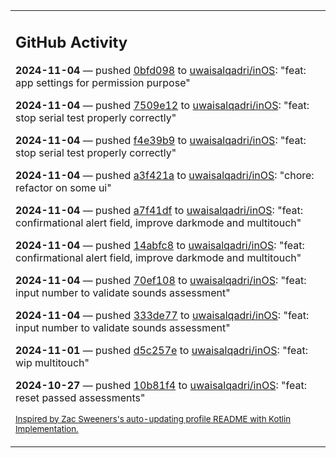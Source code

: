 <table><tr><td valign="top" width="100%">    

## GitHub Activity

**2024-11-04** — pushed [0bfd098](https://github.com/uwaisalqadri/inOS/commits/0bfd09858f493609972e45c01631f6077b3fe2af) to [uwaisalqadri/inOS](https://github.com/uwaisalqadri/inOS): "feat: app settings for permission purpose"

**2024-11-04** — pushed [7509e12](https://github.com/uwaisalqadri/inOS/commits/7509e1247e22fb79867ab540a2669f12ed14dd2f) to [uwaisalqadri/inOS](https://github.com/uwaisalqadri/inOS): "feat: stop serial test properly correctly"

**2024-11-04** — pushed [f4e39b9](https://github.com/uwaisalqadri/inOS/commits/f4e39b9bf2db379af28e39b9b1567f2258c3b296) to [uwaisalqadri/inOS](https://github.com/uwaisalqadri/inOS): "feat: stop serial test properly correctly"

**2024-11-04** — pushed [a3f421a](https://github.com/uwaisalqadri/inOS/commits/a3f421a59a6c2eeb4425a24c23d102b162482e2e) to [uwaisalqadri/inOS](https://github.com/uwaisalqadri/inOS): "chore: refactor on some ui"

**2024-11-04** — pushed [a7f41df](https://github.com/uwaisalqadri/inOS/commits/a7f41dfa575165765bbd3c13a066b4675a284d38) to [uwaisalqadri/inOS](https://github.com/uwaisalqadri/inOS): "feat: confirmational alert field, improve darkmode and multitouch"

**2024-11-04** — pushed [14abfc8](https://github.com/uwaisalqadri/inOS/commits/14abfc8259afd3898214fd38821a179b35bf917a) to [uwaisalqadri/inOS](https://github.com/uwaisalqadri/inOS): "feat: confirmational alert field, improve darkmode and multitouch"

**2024-11-04** — pushed [70ef108](https://github.com/uwaisalqadri/inOS/commits/70ef1085e998cfadfd5d14cf5421279b0caac20e) to [uwaisalqadri/inOS](https://github.com/uwaisalqadri/inOS): "feat: input number to validate sounds assessment"

**2024-11-04** — pushed [333de77](https://github.com/uwaisalqadri/inOS/commits/333de77e048c387f9331a3ac9f6f9e5115f9583a) to [uwaisalqadri/inOS](https://github.com/uwaisalqadri/inOS): "feat: input number to validate sounds assessment"

**2024-11-01** — pushed [d5c257e](https://github.com/uwaisalqadri/inOS/commits/d5c257e20d25c7904bd1712a034ab913b376b2ba) to [uwaisalqadri/inOS](https://github.com/uwaisalqadri/inOS): "feat: wip multitouch"

**2024-10-27** — pushed [10b81f4](https://github.com/uwaisalqadri/inOS/commits/10b81f44dbf3a599123929be1381468ef6831e7c) to [uwaisalqadri/inOS](https://github.com/uwaisalqadri/inOS): "feat: reset passed assessments"
                
<sub><a href="https://github.com/ZacSweers/ZacSweers/">Inspired by Zac Sweeners's auto-updating profile README with Kotlin Implementation.</a></sub>
        